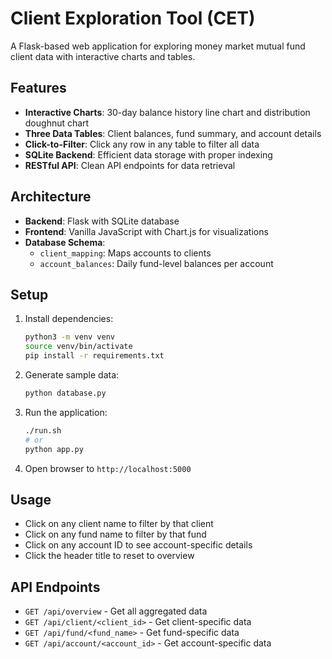 # Client Exploration Tool (CET)

A Flask-based web application for exploring money market mutual fund client data with interactive charts and tables.

## Features

- **Interactive Charts**: 30-day balance history line chart and distribution doughnut chart
- **Three Data Tables**: Client balances, fund summary, and account details
- **Click-to-Filter**: Click any row in any table to filter all data
- **SQLite Backend**: Efficient data storage with proper indexing
- **RESTful API**: Clean API endpoints for data retrieval

## Architecture

- **Backend**: Flask with SQLite database
- **Frontend**: Vanilla JavaScript with Chart.js for visualizations
- **Database Schema**:
  - `client_mapping`: Maps accounts to clients
  - `account_balances`: Daily fund-level balances per account

## Setup

1. Install dependencies:
   ```bash
   python3 -m venv venv
   source venv/bin/activate
   pip install -r requirements.txt
   ```

2. Generate sample data:
   ```bash
   python database.py
   ```

3. Run the application:
   ```bash
   ./run.sh
   # or
   python app.py
   ```

4. Open browser to `http://localhost:5000`

## Usage

- Click on any client name to filter by that client
- Click on any fund name to filter by that fund
- Click on any account ID to see account-specific details
- Click the header title to reset to overview

## API Endpoints

- `GET /api/overview` - Get all aggregated data
- `GET /api/client/<client_id>` - Get client-specific data
- `GET /api/fund/<fund_name>` - Get fund-specific data
- `GET /api/account/<account_id>` - Get account-specific data
